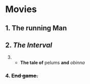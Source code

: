 # Movies

## 1. **The running Man**
## 2. *The Interval*
3. - **The tale of** pelums **and** *obinna*
### 4. ~~End game.~~
